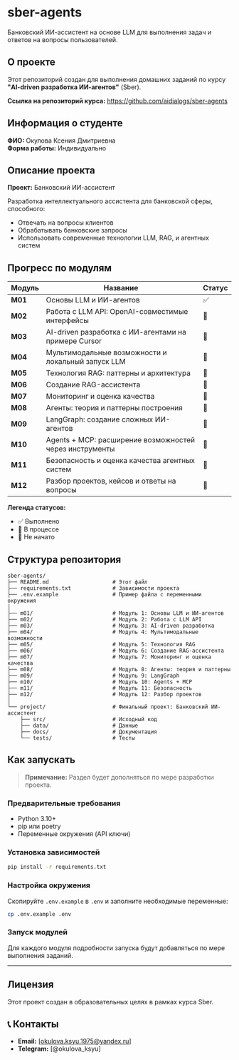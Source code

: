 # sber-agents
Банковский ИИ-ассистент на основе LLM для выполнения задач и ответов на вопросы пользователей.

## О проекте

Этот репозиторий создан для выполнения домашних заданий по курсу **"AI-driven разработка ИИ-агентов"** (Sber).

**Ссылка на репозиторий курса:** https://github.com/aidialogs/sber-agents

## Информация о студенте

**ФИО:** Окулова Ксения Дмитриевна  
**Форма работы:** Индивидуально

## Описание проекта

**Проект:** Банковский ИИ-ассистент

Разработка интеллектуального ассистента для банковской сферы, способного:
- Отвечать на вопросы клиентов
- Обрабатывать банковские запросы
- Использовать современные технологии LLM, RAG, и агентных систем

## Прогресс по модулям

| Модуль | Название | Статус |
|--------|---------|--------|
| **М01** | Основы LLM и ИИ-агентов | ✅ |
| **М02** | Работа с LLM API: OpenAI-совместимые интерфейсы | 🔲 |
| **М03** | AI-driven разработка с ИИ-агентами на примере Cursor | 🔲 |
| **М04** | Мультимодальные возможности и локальный запуск LLM | 🔲 |
| **М05** | Технология RAG: паттерны и архитектура | 🔲 |
| **М06** | Создание RAG-ассистента | 🔲 |
| **М07** | Мониторинг и оценка качества | 🔲 |
| **М08** | Агенты: теория и паттерны построения | 🔲 |
| **М09** | LangGraph: создание сложных ИИ-агентов | 🔲 |
| **М10** | Agents + MCP: расширение возможностей через инструменты | 🔲 |
| **М11** | Безопасность и оценка качества агентных систем | 🔲 |
| **М12** | Разбор проектов, кейсов и ответы на вопросы | 🔲 |

**Легенда статусов:**
- ✅ Выполнено
- 🔄 В процессе
- 🔲 Не начато

## Структура репозитория

```
sber-agents/
├── README.md                    # Этот файл
├── requirements.txt             # Зависимости проекта
├── .env.example                 # Пример файла с переменными окружения
│
├── m01/                         # Модуль 1: Основы LLM и ИИ-агентов
├── m02/                         # Модуль 2: Работа с LLM API
├── m03/                         # Модуль 3: AI-driven разработка
├── m04/                         # Модуль 4: Мультимодальные возможности
├── m05/                         # Модуль 5: Технология RAG
├── m06/                         # Модуль 6: Создание RAG-ассистента
├── m07/                         # Модуль 7: Мониторинг и оценка качества
├── m08/                         # Модуль 8: Агенты: теория и паттерны
├── m09/                         # Модуль 9: LangGraph
├── m10/                         # Модуль 10: Agents + MCP
├── m11/                         # Модуль 11: Безопасность
├── m12/                         # Модуль 12: Разбор проектов
│
└── project/                     # Финальный проект: Банковский ИИ-ассистент
    ├── src/                     # Исходный код
    ├── data/                    # Данные
    ├── docs/                    # Документация
    └── tests/                   # Тесты
```

## Как запускать

> **Примечание:** Раздел будет дополняться по мере разработки проекта.

### Предварительные требования

- Python 3.10+
- pip или poetry
- Переменные окружения (API ключи)

### Установка зависимостей

```bash
pip install -r requirements.txt
```

### Настройка окружения

Скопируйте `.env.example` в `.env` и заполните необходимые переменные:

```bash
cp .env.example .env
```

### Запуск модулей

Для каждого модуля подробности запуска будут добавляться по мере выполнения заданий.

---

## Лицензия

Этот проект создан в образовательных целях в рамках курса Sber.
## 📞 Контакты

- **Email:** [okulova.ksyu.1975@yandex.ru]
- **Telegram:** [@okulova_ksyu]

